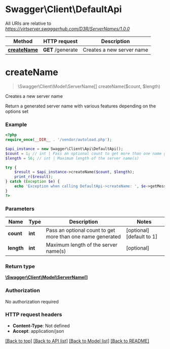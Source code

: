 # Swagger\Client\DefaultApi

All URIs are relative to *https://virtserver.swaggerhub.com/D3R/ServerNames/1.0.0*

Method | HTTP request | Description
------------- | ------------- | -------------
[**createName**](DefaultApi.md#createName) | **GET** /generate | Creates a new server name


# **createName**
> \Swagger\Client\Model\ServerName[] createName($count, $length)

Creates a new server name

Return a generated server name with various features depending on the options set

### Example
```php
<?php
require_once(__DIR__ . '/vendor/autoload.php');

$api_instance = new Swagger\Client\Api\DefaultApi();
$count = 1; // int | Pass an optional count to get more than one name generated
$length = 56; // int | Maximum length of the server name(s)

try {
    $result = $api_instance->createName($count, $length);
    print_r($result);
} catch (Exception $e) {
    echo 'Exception when calling DefaultApi->createName: ', $e->getMessage(), PHP_EOL;
}
?>
```

### Parameters

Name | Type | Description  | Notes
------------- | ------------- | ------------- | -------------
 **count** | **int**| Pass an optional count to get more than one name generated | [optional] [default to 1]
 **length** | **int**| Maximum length of the server name(s) | [optional]

### Return type

[**\Swagger\Client\Model\ServerName[]**](../Model/ServerName.md)

### Authorization

No authorization required

### HTTP request headers

 - **Content-Type**: Not defined
 - **Accept**: application/json

[[Back to top]](#) [[Back to API list]](../../README.md#documentation-for-api-endpoints) [[Back to Model list]](../../README.md#documentation-for-models) [[Back to README]](../../README.md)

